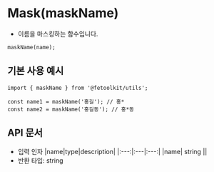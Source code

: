 # Mask(maskName)

- 이름을 마스킹하는 함수입니다.

```tsx
maskName(name);
```

## 기본 사용 예시

```tsx
import { maskName } from '@fetoolkit/utils';

const name1 = maskName('홍길'); // 홍*
const name2 = maskName('홍길동'); // 홍*동
```

## API 문서

- 입력 인자
  |name|type|description|
  |:---:|:---|:---:|
  |name| string ||
- 반환 타입: string

